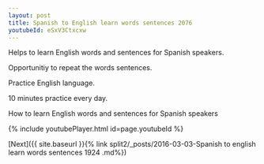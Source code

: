 ```yaml
---
layout: post
title: Spanish to English learn words sentences 2076 
youtubeId: eSxV3Ctxcxw
---
```

 
 
Helps to learn English words and sentences for Spanish speakers.

Opportunitiy to repeat the words sentences. 

Practice English language. 
 
10 minutes practice every day. 
 
How to learn English words and sentences for Spanish speakers 
 
{% include youtubePlayer.html id=page.youtubeId %}
 
 
[Next]({{ site.baseurl }}{% link  split2/_posts/2016-03-03-Spanish to english learn words sentences 1924 .md%})
 
